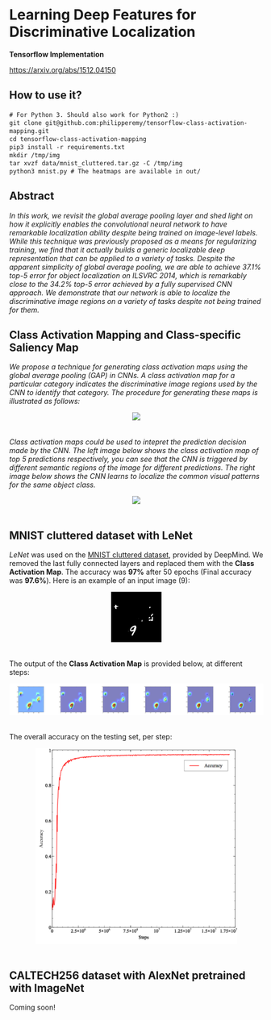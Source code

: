 # Learning Deep Features for Discriminative Localization
**Tensorflow Implementation**

https://arxiv.org/abs/1512.04150

## How to use it?

```
# For Python 3. Should also work for Python2 :)
git clone git@github.com:philipperemy/tensorflow-class-activation-mapping.git
cd tensorflow-class-activation-mapping
pip3 install -r requirements.txt
mkdir /tmp/img
tar xvzf data/mnist_cluttered.tar.gz -C /tmp/img
python3 mnist.py # The heatmaps are available in out/
```

## Abstract

*In this work, we revisit the global average pooling layer and shed light on how it explicitly enables the convolutional neural network to have remarkable localization ability despite being trained on image-level labels. While this technique was previously proposed as a means for regularizing training, we find that it actually builds a generic localizable deep representation that can be applied to a variety of tasks. Despite the apparent simplicity of global average pooling, we are able to achieve 37.1% top-5 error for object localization on ILSVRC 2014, which is remarkably close to the 34.2% top-5 error achieved by a fully supervised CNN approach. We demonstrate that our network is able to localize the discriminative image regions on a variety of tasks despite not being trained for them.*


## Class Activation Mapping and Class-specific Saliency Map

*We propose a technique for generating class activation maps using the global average pooling (GAP) in CNNs. A class activation map for a particular category indicates the discriminative image regions used by the CNN to identify that category. The procedure for generating these maps is illustrated as follows:*

<div align="center">
  <img src="http://cnnlocalization.csail.mit.edu/framework.jpg"><br><br>
</div>

*Class activation maps could be used to intepret the prediction decision made by the CNN. The left image below shows the class activation map of top 5 predictions respectively, you can see that the CNN is triggered by different semantic regions of the image for different predictions. The right image below shows the CNN learns to localize the common visual patterns for the same object class.*

<div align="center">
  <img src="http://cnnlocalization.csail.mit.edu/example.jpg"><br><br>
</div>



## MNIST cluttered dataset with LeNet

*LeNet* was used on the [MNIST cluttered dataset]((https://github.com/deepmind/mnist-cluttered)), provided by DeepMind.
We removed the last fully connected layers and replaced them with the **Class Activation Map**.
The accuracy was **97%** after 50 epochs (Final accuracy was **97.6%**). Here is an example of an input image (9):
<div align="center">
  <img src="img/image_test.png"><br><br>
</div>

The output of the **Class Activation Map** is provided below, at different steps:
<div align="center">
  <img src="img/result.png"><br><br>
</div>

The overall accuracy on the testing set, per step:
<div align="center">
  <img src="img/accuracy_mnist_cluttered.png" width="400px"><br><br>
</div>



## CALTECH256 dataset with AlexNet pretrained with ImageNet

Coming soon!
